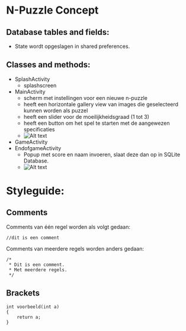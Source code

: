 N-Puzzle Concept
==========

Database tables and fields:
-------------
*	State wordt opgeslagen in shared preferences.


Classes and methods:
-------------
* SplashActivity
	* splashscreen
* MainActivity 	
	* scherm met instellingen voor een nieuwe n-puzzle
	* heeft een horizontale gallery view van images die geselecteerd kunnen worden als puzzel
	* heeft een slider voor de moeilijkheidsgraad (1 tot 3)
	* heeft een button om het spel te starten met de aangewezen specificaties
	* ![Alt text](/start_sketch.jpg)
* GameActivity 	
* EndofgameActivity 
	* Popup met score en naam invoeren, slaat deze dan op in SQLite Database.
	* ![Alt text](/endgame_sketch.jpg)




Styleguide:
==========
Comments
-------------
Comments van één regel worden als volgt gedaan:
```
//dit is een comment
```
Comments van meerdere regels worden anders gedaan:
```
/*
 * Dit is een comment.
 * Met meerdere regels.
 */
```
Brackets
-------------
```
int voorbeeld(int a)
{
    return a;
}
```
